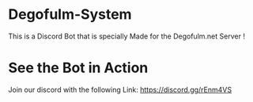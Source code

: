 # Degofulm-System
This is a Discord Bot that is specially Made for the Degofulm.net Server !

# See the Bot in Action
Join our discord with the following Link: https://discord.gg/rEnm4VS
